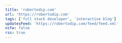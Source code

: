 ```yaml
---
title: 'robertodip.com'
url: 'https://robertodip.com'
tags: ['full stack developer', 'interactive blog']
updatesFeed: 'https://robertodip.com/feed/feed.xml'
nsfw: false
rss: true
---
```

